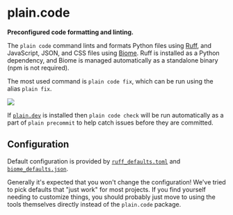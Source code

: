 # plain.code

**Preconfigured code formatting and linting.**

The `plain code` command lints and formats Python files using [Ruff](https://astral.sh/ruff), and JavaScript, JSON, and CSS files using [Biome](https://biomejs.dev/). Ruff is installed as a Python dependency, and Biome is managed automatically as a standalone binary (npm is not required).

The most used command is `plain code fix`, which can be run using the alias `plain fix`.

![](https://assets.plainframework.com/docs/plain-fix.png)

If [`plain.dev`](/plain-dev/README.md) is installed then `plain code check` will be run automatically as a part of `plain precommit` to help catch issues before they are committed.

## Configuration

Default configuration is provided by [`ruff_defaults.toml`](plain/code/ruff_defaults.toml) and [`biome_defaults.json`](plain/code/biome_defaults.json).

Generally it's expected that you won't change the configuration! We've tried to pick defaults that "just work" for most projects. If you find yourself needing to customize things, you should probably just move to using the tools themselves directly instead of the `plain.code` package.
